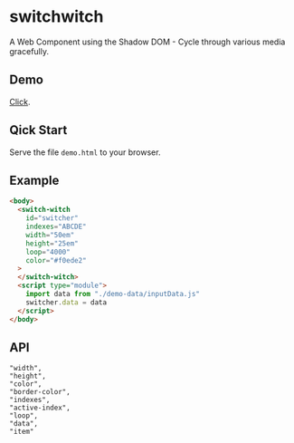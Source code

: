 # switchwitch

A Web Component using the Shadow DOM - Cycle through various media gracefully.

## Demo

[Click](https://timonson.github.io/switchwitch/).

## Qick Start

Serve the file `demo.html` to your browser.

## Example

```html
<body>
  <switch-witch
    id="switcher"
    indexes="ABCDE"
    width="50em"
    height="25em"
    loop="4000"
    color="#f0ede2"
  >
  </switch-witch>
  <script type="module">
    import data from "./demo-data/inputData.js"
    switcher.data = data
  </script>
</body>
```

## API

```
"width",
"height",
"color",
"border-color",
"indexes",
"active-index",
"loop",
"data",
"item"
```
